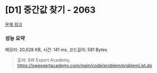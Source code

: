 # [D1] 중간값 찾기 - 2063 

[문제 링크](https://swexpertacademy.com/main/code/problem/problemDetail.do?contestProbId=AV5QPsXKA2UDFAUq) 

### 성능 요약

메모리: 20,628 KB, 시간: 141 ms, 코드길이: 581 Bytes



> 출처: SW Expert Academy, https://swexpertacademy.com/main/code/problem/problemList.do